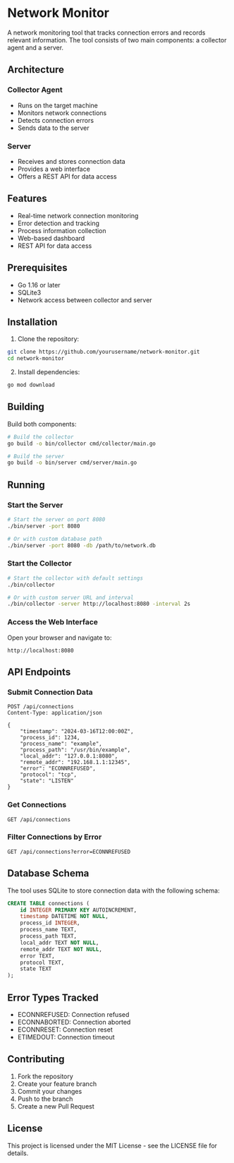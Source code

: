 # Network Monitor

A network monitoring tool that tracks connection errors and records relevant information. The tool consists of two main components: a collector agent and a server.

## Architecture

### Collector Agent
- Runs on the target machine
- Monitors network connections
- Detects connection errors
- Sends data to the server

### Server
- Receives and stores connection data
- Provides a web interface
- Offers a REST API for data access

## Features
- Real-time network connection monitoring
- Error detection and tracking
- Process information collection
- Web-based dashboard
- REST API for data access

## Prerequisites
- Go 1.16 or later
- SQLite3
- Network access between collector and server

## Installation

1. Clone the repository:
```bash
git clone https://github.com/yourusername/network-monitor.git
cd network-monitor
```

2. Install dependencies:
```bash
go mod download
```

## Building

Build both components:

```bash
# Build the collector
go build -o bin/collector cmd/collector/main.go

# Build the server
go build -o bin/server cmd/server/main.go
```

## Running

### Start the Server
```bash
# Start the server on port 8080
./bin/server -port 8080

# Or with custom database path
./bin/server -port 8080 -db /path/to/network.db
```

### Start the Collector
```bash
# Start the collector with default settings
./bin/collector

# Or with custom server URL and interval
./bin/collector -server http://localhost:8080 -interval 2s
```

### Access the Web Interface
Open your browser and navigate to:
```
http://localhost:8080
```

## API Endpoints

### Submit Connection Data
```
POST /api/connections
Content-Type: application/json

{
    "timestamp": "2024-03-16T12:00:00Z",
    "process_id": 1234,
    "process_name": "example",
    "process_path": "/usr/bin/example",
    "local_addr": "127.0.0.1:8080",
    "remote_addr": "192.168.1.1:12345",
    "error": "ECONNREFUSED",
    "protocol": "tcp",
    "state": "LISTEN"
}
```

### Get Connections
```
GET /api/connections
```

### Filter Connections by Error
```
GET /api/connections?error=ECONNREFUSED
```

## Database Schema

The tool uses SQLite to store connection data with the following schema:

```sql
CREATE TABLE connections (
    id INTEGER PRIMARY KEY AUTOINCREMENT,
    timestamp DATETIME NOT NULL,
    process_id INTEGER,
    process_name TEXT,
    process_path TEXT,
    local_addr TEXT NOT NULL,
    remote_addr TEXT NOT NULL,
    error TEXT,
    protocol TEXT,
    state TEXT
);
```

## Error Types Tracked
- ECONNREFUSED: Connection refused
- ECONNABORTED: Connection aborted
- ECONNRESET: Connection reset
- ETIMEDOUT: Connection timeout

## Contributing
1. Fork the repository
2. Create your feature branch
3. Commit your changes
4. Push to the branch
5. Create a new Pull Request

## License
This project is licensed under the MIT License - see the LICENSE file for details. 